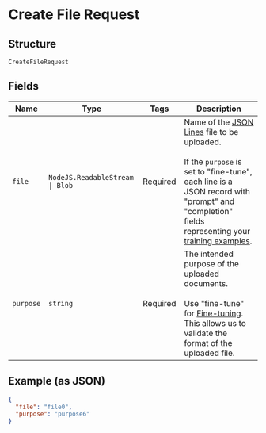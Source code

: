 
# Create File Request

## Structure

`CreateFileRequest`

## Fields

| Name | Type | Tags | Description |
|  --- | --- | --- | --- |
| `file` | `NodeJS.ReadableStream \| Blob` | Required | Name of the [JSON Lines](https://jsonlines.readthedocs.io/en/latest/) file to be uploaded.<br><br>If the `purpose` is set to "fine-tune", each line is a JSON record with "prompt" and "completion" fields representing your [training examples](/docs/guides/fine-tuning/prepare-training-data). |
| `purpose` | `string` | Required | The intended purpose of the uploaded documents.<br><br>Use "fine-tune" for [Fine-tuning](/docs/api-reference/fine-tunes). This allows us to validate the format of the uploaded file. |

## Example (as JSON)

```json
{
  "file": "file0",
  "purpose": "purpose6"
}
```

